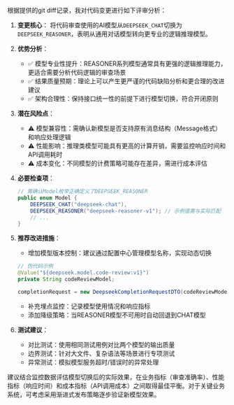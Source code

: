 根据提供的git diff记录，我对代码变更进行如下评审分析：

1. **变更核心**：
   将代码审查使用的AI模型从`DEEPSEEK_CHAT`切换为`DEEPSEEK_REASONER`，表明从通用对话模型转向更专业的逻辑推理模型。

2. **优势分析**：
   - ✅ 模型专业性提升：REASONER系列模型通常具有更强的逻辑推理能力，更适合需要分析代码逻辑的审查场景
   - ✅ 结果质量预期：理论上可以产生更严谨的代码缺陷分析和更合理的改进建议
   - ✅ 架构合理性：保持接口统一性的前提下进行模型切换，符合开闭原则

3. **潜在风险点**：
   - ⚠️ 模型兼容性：需确认新模型是否支持原有消息结构（Message格式）和响应处理逻辑
   - ⚠️ 性能影响：推理类模型可能具有更高的计算开销，需要监控响应时间和API调用耗时
   - ⚠️ 成本变化：不同模型的计费策略可能存在差异，需进行成本评估

4. **必要检查项**：
   ```java
   // 需确认Model枚举正确定义了DEEPSEEK_REASONER
   public enum Model {
       DEEPSEEK_CHAT("deepseek-chat"),
       DEEPSEEK_REASONER("deepseek-reasoner-v1"); // 示例值需与实际匹配
       // ...
   }
   ```

5. **推荐改进措施**：
   - 增加模型版本控制：建议通过配置中心管理模型名称，实现动态切换
   ```java
   // 伪代码示例
   @Value("${deepseek.model.code-review:v1}")
   private String codeReviewModel;
   
   completionRequest = new DeepseekCompletionRequestDTO(codeReviewModel, false);
   ```
   - 补充埋点监控：记录模型使用情况和响应指标
   - 添加降级策略：当REASONER模型不可用时自动回退到CHAT模型

6. **测试建议**：
   - 对比测试：使用相同测试用例对比两个模型的输出质量
   - 边界测试：针对大文件、复杂语法等场景进行专项测试
   - 异常测试：模拟模型服务超时/错误时的异常处理

建议结合监控数据评估模型切换后的实际效果，在业务指标（审查准确率）、性能指标（响应时间）和成本指标（API调用成本）之间取得最佳平衡。对于关键业务系统，可考虑采用渐进式发布策略逐步验证新模型效果。